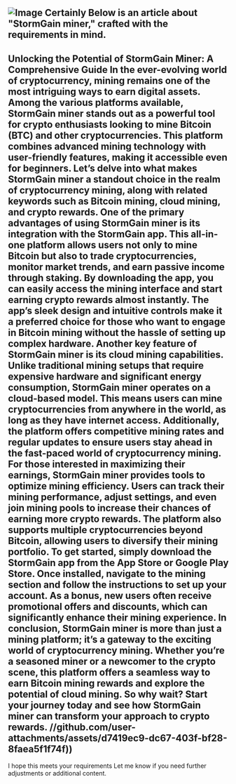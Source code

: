 
![Image](https://github.com/user-attachments/assets/d7419ec9-dc67-403f-bf28-8faea5f1f74f)
Certainly Below is an article about "StormGain miner," crafted with the requirements in mind.
---
**Unlocking the Potential of StormGain Miner: A Comprehensive Guide**
In the ever-evolving world of cryptocurrency, mining remains one of the most intriguing ways to earn digital assets. Among the various platforms available, **StormGain miner** stands out as a powerful tool for crypto enthusiasts looking to mine Bitcoin (BTC) and other cryptocurrencies. This platform combines advanced mining technology with user-friendly features, making it accessible even for beginners. Let’s delve into what makes **StormGain miner** a standout choice in the realm of **cryptocurrency mining**, along with related keywords such as **Bitcoin mining**, **cloud mining**, and **crypto rewards**.
One of the primary advantages of using **StormGain miner** is its integration with the StormGain app. This all-in-one platform allows users not only to mine Bitcoin but also to trade cryptocurrencies, monitor market trends, and earn passive income through staking. By downloading the app, you can easily access the mining interface and start earning **crypto rewards** almost instantly. The app’s sleek design and intuitive controls make it a preferred choice for those who want to engage in **Bitcoin mining** without the hassle of setting up complex hardware.
Another key feature of **StormGain miner** is its **cloud mining** capabilities. Unlike traditional mining setups that require expensive hardware and significant energy consumption, **StormGain miner** operates on a cloud-based model. This means users can mine cryptocurrencies from anywhere in the world, as long as they have internet access. Additionally, the platform offers competitive mining rates and regular updates to ensure users stay ahead in the fast-paced world of **cryptocurrency mining**.
For those interested in maximizing their earnings, **StormGain miner** provides tools to optimize mining efficiency. Users can track their mining performance, adjust settings, and even join mining pools to increase their chances of earning more **crypto rewards**. The platform also supports multiple cryptocurrencies beyond Bitcoin, allowing users to diversify their mining portfolio.
To get started, simply download the StormGain app from the App Store or Google Play Store. Once installed, navigate to the mining section and follow the instructions to set up your account. As a bonus, new users often receive promotional offers and discounts, which can significantly enhance their mining experience.
In conclusion, **StormGain miner** is more than just a mining platform; it’s a gateway to the exciting world of **cryptocurrency mining**. Whether you’re a seasoned miner or a newcomer to the crypto scene, this platform offers a seamless way to earn **Bitcoin mining** rewards and explore the potential of **cloud mining**. So why wait? Start your journey today and see how **StormGain miner** can transform your approach to **crypto rewards**.
 //github.com/user-attachments/assets/d7419ec9-dc67-403f-bf28-8faea5f1f74f))
--- 
I hope this meets your requirements Let me know if you need further adjustments or additional content.
